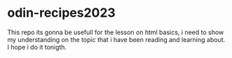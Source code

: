 # odin-recipes2023
This repo its gonna be usefull for the lesson on html basics, i need to show my understanding on the topic that i have been reading and learning about.
I hope i do it tonigth.
